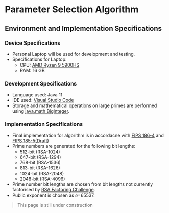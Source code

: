 # Parameter Selection Algorithm

## Environment and Implementation Specifications
### Device Specifications
- Personal Laptop will be used for development and testing.
- Specifications for Laptop:
  - CPU: [AMD Ryzen 9 5900HS](https://www.amd.com/en/products/apu/amd-ryzen-9-5900hs)
  - RAM: 16 GB

### Development Specifications
- Language used: Java 11
- IDE used: [Visual Studio Code](https://code.visualstudio.com/)
- Storage and mathematical operations on large primes are performed using [java.math.BigInteger](https://docs.oracle.com/en/java/javase/11/docs/api/java.base/java/math/BigInteger.html).

### Implementation Specifications
- Final implementation for algorithm is in accordacne with [FIPS 186-4](https://nvlpubs.nist.gov/nistpubs/FIPS/NIST.FIPS.186-4.pdf) and [FIPS 185-5(Draft)](https://nvlpubs.nist.gov/nistpubs/FIPS/NIST.FIPS.186-5-draft.pdf)
- Prime numbers are generated for the following bit lengths:
  - 512-bit (RSA-1024)
  - 647-bit (RSA-1294)
  - 768-bit (RSA-1536)
  - 813-bit (RSA-1626)
  - 1024-bit (RSA-2048)
  - 2048-bit (RSA-4096)
- Prime number bit lengths are chosen from bit lengths not currently factorised by [RSA Factoring Challenge](https://en.wikipedia.org/wiki/RSA_Factoring_Challenge).
- Public exponent is chosen as *e*=65537.

> This page is still under construction
